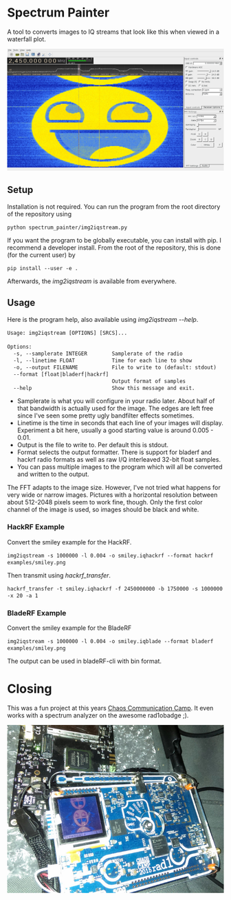 # Spectrum Painter

A tool to converts images to IQ streams that look like this when viewed in a waterfall plot.

![Spectrum Example](doc/smiley.jpg)

## Setup

Installation is not required. You can run the program from the root directory of the repository using

```
python spectrum_painter/img2iqstream.py
```

If you want the program to be globally executable, you can install with pip. I recommend a developer install. From the root of the repository, this is done (for the current user) by

```
pip install --user -e .
```

Afterwards, the _img2iqstream_ is available from everywhere.

## Usage

Here is the program help, also available using _img2iqstream --help_.

```
Usage: img2iqstream [OPTIONS] [SRCS]...

Options:
  -s, --samplerate INTEGER        Samplerate of the radio
  -l, --linetime FLOAT            Time for each line to show
  -o, --output FILENAME           File to write to (default: stdout)
  --format [float|bladerf|hackrf]
                                  Output format of samples
  --help                          Show this message and exit.
```

 * Samplerate is what you will configure in your radio later. About half of that bandwidth is actually used for the image. The edges are left free since I've seen some pretty ugly bandfilter effects sometimes.
 * Linetime is the time in seconds that each line of your images will display. Experiment a bit here, usually a good starting value is around 0.005 - 0.01.
 * Output is the file to write to. Per default this is stdout.
 * Format selects the output formatter. There is support for bladerf and hackrf radio formats as well as raw I/Q interleaved 32-bit float samples.
 * You can pass multiple images to the program which will all be converted and written to the output.

The FFT adapts to the image size. However, I've not tried what happens for very wide or narrow images. Pictures with a horizontal resolution between about 512-2048 pixels seem to work fine, though. Only the first color channel of the image is used, so images should be black and white. 

### HackRF Example

Convert the smiley example for the HackRF.

```
img2iqstream -s 1000000 -l 0.004 -o smiley.iqhackrf --format hackrf examples/smiley.png
```

Then transmit using _hackrf_transfer_.

```
hackrf_transfer -t smiley.iqhackrf -f 2450000000 -b 1750000 -s 1000000 -x 20 -a 1
```

### BladeRF Example

Convert the smiley example for the BladeRF

```
img2iqstream -s 1000000 -l 0.004 -o smiley.iqblade --format bladerf examples/smiley.png
```

The output can be used in bladeRF-cli with bin format.

# Closing

This was a fun project at this years [Chaos Communication Camp](https://events.ccc.de/camp/2015/wiki/Main_Page). It even works with a spectrum analyzer on the awesome rad1obadge ;).

![rad1o example](doc/rad1o.jpg)
